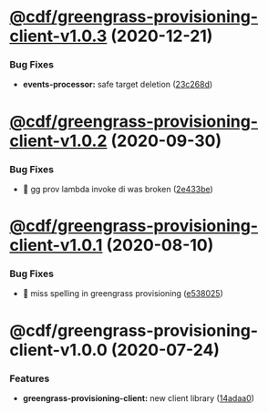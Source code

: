 # [@cdf/greengrass-provisioning-client-v1.0.3](https://git-codecommit.us-west-2.amazonaws.com/v1/repos/cdf-core/compare/@cdf/greengrass-provisioning-client-v1.0.2...@cdf/greengrass-provisioning-client-v1.0.3) (2020-12-21)


### Bug Fixes

* **events-processor:** safe target deletion ([23c268d](https://git-codecommit.us-west-2.amazonaws.com/v1/repos/cdf-core/commit/23c268d1ca40e1b53c8d371f8fb22d0bf34c885f))

# [@cdf/greengrass-provisioning-client-v1.0.2](https://git-codecommit.us-west-2.amazonaws.com/v1/repos/cdf-core/compare/@cdf/greengrass-provisioning-client-v1.0.1...@cdf/greengrass-provisioning-client-v1.0.2) (2020-09-30)


### Bug Fixes

* 🐛 gg prov lambda invoke di was broken ([2e433be](https://git-codecommit.us-west-2.amazonaws.com/v1/repos/cdf-core/commit/2e433bef457347936d6f4faca7fe9db4ccfcf9ee))

# [@cdf/greengrass-provisioning-client-v1.0.1](https://git-codecommit.us-west-2.amazonaws.com/v1/repos/cdf-core/compare/@cdf/greengrass-provisioning-client-v1.0.0...@cdf/greengrass-provisioning-client-v1.0.1) (2020-08-10)


### Bug Fixes

* 🐛 miss spelling in greengrass provisioning ([e538025](https://git-codecommit.us-west-2.amazonaws.com/v1/repos/cdf-core/commit/e538025c9d3d5ed1cab8e42812923f275b7f76fb))

# @cdf/greengrass-provisioning-client-v1.0.0 (2020-07-24)


### Features

* **greengrass-provisioning-client:** new client library ([14adaa0](https://git-codecommit.us-west-2.amazonaws.com/v1/repos/cdf-core/commit/14adaa0301fbbc247e7f285a9441f0b2c459f1c3))
